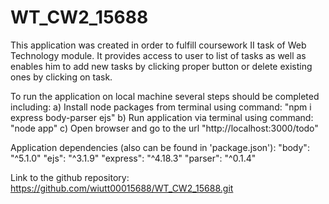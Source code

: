 # WT_CW2_15688
This application was created in order to fulfill coursework II task of Web Technology module. It provides access to user to list of tasks as well as enables him to add new tasks by clicking proper button or delete existing ones by clicking on task.

To run the application on local machine several steps should be completed including:
a) Install node packages from terminal using command: "npm i express body-parser ejs"
b) Run application via terminal using command: "node app"
c) Open browser and go to the url "http://localhost:3000/todo"

Application dependencies (also can be found in 'package.json'):
"body": "^5.1.0"
"ejs": "^3.1.9"
"express": "^4.18.3"
"parser": "^0.1.4"

Link to the github repository: https://github.com/wiutt00015688/WT_CW2_15688.git
